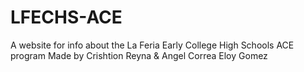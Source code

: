 # LFECHS-ACE
A website for info about the La Feria Early College High Schools ACE program
Made by 
Crishtion Reyna &
Angel Correa 
Eloy Gomez
